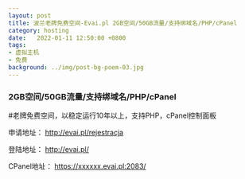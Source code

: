 ```yaml
---
layout: post
title: 波兰老牌免费空间-Evai.pl 2GB空间/50GB流量/支持绑域名/PHP/cPanel
category: hosting
date:   2022-01-11 12:50:00 +0800
tags:
- 虚拟主机
- 免费
background: ../img/post-bg-poem-03.jpg
---
```


### 2GB空间/50GB流量/支持绑域名/PHP/cPanel

#老牌免费空间，以稳定运行10年以上，支持PHP，cPanel控制面板

申请地址：
http://evai.pl/rejestracja

登陆地址：
http://evai.pl/

CPanel地址：
https://xxxxxx.evai.pl:2083/
